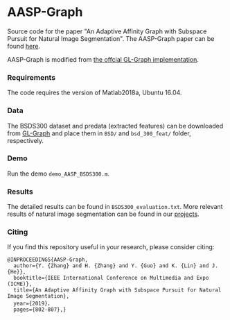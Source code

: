 # AASP-Graph

Source code for the paper "An Adaptive Affinity Graph with Subspace Pursuit for Natural Image Segmentation". The AASP-Graph paper can be found [here](https://ieeexplore.ieee.org/document/8784904).

AASP-Graph is modified from [the offcial GL-Graph implementation](https://github.com/xiaofanglegoc/global-local-affinity-graph).


### Requirements
The code requires the version of Matlab2018a, Ubuntu 16.04.


### Data
The BSDS300 dataset and predata (extracted features) can be downloaded from [GL-Graph](https://github.com/xiaofanglegoc/global-local-affinity-graph) and place them in `BSD/` and `bsd_300_feat/` folder, respectively.


### Demo
Run the demo `demo_AASP_BSDS300.m`.


### Results
The detailed results can be found in `BSDS300_evaluation.txt`. More relevant results of natural image segmentation can be found in our [projects](https://github.com/Yangzhangcst/Natural-color-image-segmentation).


### Citing
If you find this repository useful in your research, please consider citing:
```
@INPROCEEDINGS{AASP-Graph,  
  author={Y. {Zhang} and H. {Zhang} and Y. {Guo} and K. {Lin} and J. {He}},  
  booktitle={IEEE International Conference on Multimedia and Expo (ICME)},   
  title={An Adaptive Affinity Graph with Subspace Pursuit for Natural Image Segmentation},   
  year={2019}，  
  pages={802-807},}
```
